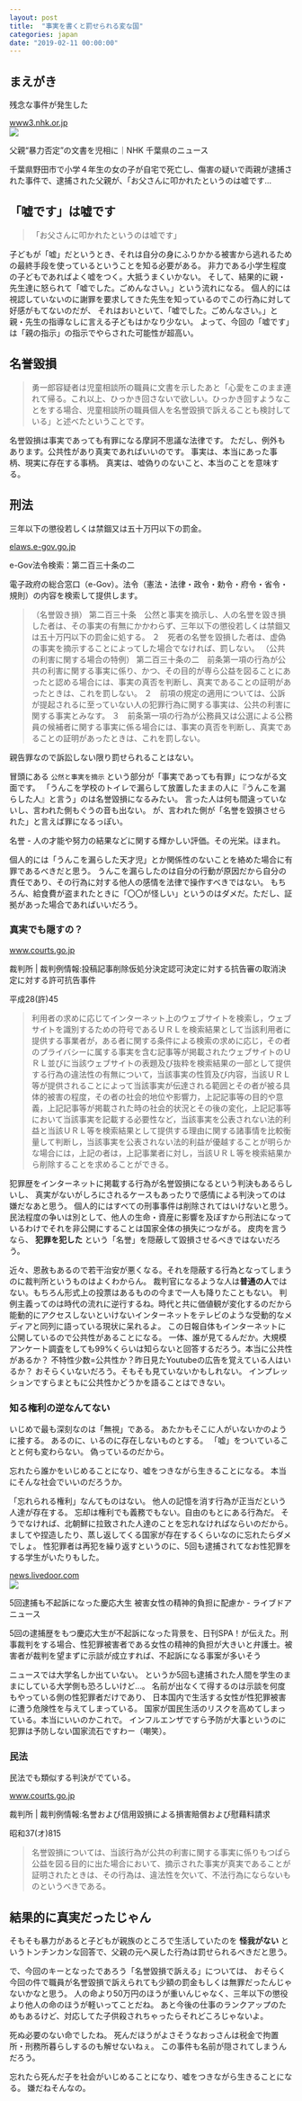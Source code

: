 ```yaml
---
layout: post
title:  "事実を書くと罰せられる変な国"
categories: japan
date: "2019-02-11 00:00:00"
---
```


## まえがき

残念な事件が発生した

<div class="card">
  <a href="https://www3.nhk.or.jp/lnews/chiba/20190205/1080004872.html"></a>
  <div class="card__header">
    <a href="https://www3.nhk.or.jp/lnews/chiba/20190205/1080004872.html">www3.nhk.or.jp</a>
  </div>
  <div class="card__image">
    <img src="https://www3.nhk.or.jp/lnews/chiba/20190205/1080004872_20190205205539_m.jpg">
  </div>
  <div class="card__title">
    <p>父親“暴力否定”の文書を児相に｜NHK 千葉県のニュース</p>
  </div>
  <div class="card__description">
    <p>千葉県野田市で小学４年生の女の子が自宅で死亡し、傷害の疑いで両親が逮捕された事件で、逮捕された父親が、「お父さんに叩かれたというのは嘘です…</p>
  </div>
</div>

## 「嘘です」は嘘です

> 「お父さんに叩かれたというのは嘘です」

子どもが「嘘」だというとき、それは自分の身にふりかかる被害から逃れるための最終手段を使っているということを知る必要がある。
非力である小学生程度の子どもであればよく嘘をつく。大抵うまくいかない。
そして、結果的に親・先生達に怒られて「嘘でした。ごめんなさい。」という流れになる。
個人的には視認していないのに謝罪を要求してきた先生を知っているのでこの行為に対して好感がもてないのだが、
それはおいといて、「嘘でした。ごめんなさい。」と親・先生の指導なしに言える子どもはかなり少ない。
よって、今回の「嘘です」は「親の指示」の指示でやらされた可能性が超高い。

## 名誉毀損

> 勇一郎容疑者は児童相談所の職員に文書を示したあと「心愛をこのまま連れて帰る。これ以上、ひっかき回さないで欲しい。ひっかき回すようなことをする場合、児童相談所の職員個人を名誉毀損で訴えることも検討している」と述べたということです。

名誉毀損は事実であっても有罪になる摩訶不思議な法律です。
ただし、例外もあります。公共性があり真実であればいいのです。
事実は、本当にあった事柄、現実に存在する事柄。 真実は、嘘偽りのないこと、本当のことを意味する。

## 刑法

三年以下の懲役若しくは禁錮又は五十万円以下の罰金。

<div class="card">
  <a href="http://elaws.e-gov.go.jp/search/elawsSearch/elaws_search/lsg0500/detail?lawId=140AC0000000045#991"></a>
  <div class="card__header">
    <a href="http://elaws.e-gov.go.jp/search/elawsSearch/elaws_search/lsg0500/detail?lawId=140AC0000000045#991">elaws.e-gov.go.jp</a>
  </div>
  <div class="card__image">
    <img src="">
  </div>
  <div class="card__title">
    <p>

e-Gov法令検索：第二百三十条の二

</p>
  </div>
  <div class="card__description">
    <p>電子政府の総合窓口（e-Gov）。法令（憲法・法律・政令・勅令・府令・省令・規則）の内容を検索して提供します。</p>
  </div>
</div>

> （名誉毀き損）
> 第二百三十条　公然と事実を摘示し、人の名誉を毀き損した者は、その事実の有無にかかわらず、三年以下の懲役若しくは禁錮又は五十万円以下の罰金に処する。
> ２　死者の名誉を毀損した者は、虚偽の事実を摘示することによってした場合でなければ、罰しない。
> （公共の利害に関する場合の特例）
> 第二百三十条の二　前条第一項の行為が公共の利害に関する事実に係り、かつ、その目的が専ら公益を図ることにあったと認める場合には、事実の真否を判断し、真実であることの証明があったときは、これを罰しない。
> ２　前項の規定の適用については、公訴が提起されるに至っていない人の犯罪行為に関する事実は、公共の利害に関する事実とみなす。
> ３　前条第一項の行為が公務員又は公選による公務員の候補者に関する事実に係る場合には、事実の真否を判断し、真実であることの証明があったときは、これを罰しない。


親告罪なので訴訟しない限り罰せられることはない。


冒頭にある `公然と事実を摘示` という部分が「事実であっても有罪」につながる文面です。
「うんこを学校のトイレで漏らして放置したままの人に『うんこを漏らした人』と言う」のは名誉毀損になるみたい。
言った人は何も間違っていないし、言われた側もぐうの音も出ない。
が、言われた側が「名誉を毀損させられた」と言えば罪になるっぽい。


名誉 - 人の才能や努力の結果などに関する輝かしい評価。その光栄。ほまれ。


個人的には「うんこを漏らした天才児」とか関係性のないことを絡めた場合に有罪であるべきだと思う。
うんこを漏らしたのは自分の行動が原因だから自分の責任であり、その行為に対する他人の感情を法律で操作すべきではない。
もちろん、給食費が盗まれたときに「〇〇が怪しい」というのはダメだ。ただし、証拠があった場合であればいいだろう。

### 真実でも隠すの？

<div class="card">
  <a href="http://www.courts.go.jp/app/hanrei_jp/detail2?id=86482"></a>
  <div class="card__header">
    <a href="http://www.courts.go.jp/app/hanrei_jp/detail2?id=86482">www.courts.go.jp</a>
  </div>
  <div class="card__image">
    <img src="">
  </div>
  <div class="card__title">
    <p>裁判所 | 裁判例情報:投稿記事削除仮処分決定認可決定に対する抗告審の取消決定に対する許可抗告事件</p>
  </div>
  <div class="card__description">
    <p>平成28(許)45</p>
  </div>
</div>

> 利用者の求めに応じてインターネット上のウェブサイトを検索し，ウェブサイトを識別するための符号であるＵＲＬを検索結果として当該利用者に提供する事業者が，ある者に関する条件による検索の求めに応じ，その者のプライバシーに属する事実を含む記事等が掲載されたウェブサイトのＵＲＬ並びに当該ウェブサイトの表題及び抜粋を検索結果の一部として提供する行為の違法性の有無について，当該事実の性質及び内容，当該ＵＲＬ等が提供されることによって当該事実が伝達される範囲とその者が被る具体的被害の程度，その者の社会的地位や影響力，上記記事等の目的や意義，上記記事等が掲載された時の社会的状況とその後の変化，上記記事等において当該事実を記載する必要性など，当該事実を公表されない法的利益と当該ＵＲＬ等を検索結果として提供する理由に関する諸事情を比較衡量して判断し，当該事実を公表されない法的利益が優越することが明らかな場合には，上記の者は，上記事業者に対し，当該ＵＲＬ等を検索結果から削除することを求めることができる。


犯罪歴をインターネットに掲載する行為が名誉毀損になるという判決もあるらしいし、
真実がないがしろにされるケースもあったりで感情による判決ってのは嫌だなあと思う。
個人的にはすべての刑事事件は削除されてはいけないと思う。
民法程度の争いは別として、他人の生命・資産に影響を及ぼすから刑法になっているわけでそれを非公開にすることは国家全体の損失につながる。
皮肉を言うなら、 **犯罪を犯した** という「名誉」を隠蔽して毀損させるべきではないだろう。


近々、恩赦もあるので若干治安が悪くなる。それを隠蔽する行為となってしまうのに裁判所というものはよくわからん。
裁判官になるような人は**普通の人**ではない。もちろん形式上の投票はあるものの今まで一人も降りたこともない。
判例主義ってのは時代の流れに逆行するね。時代と共に価値観が変化するのだから
能動的にアクセスしないといけないインターネットをテレビのような受動的なメディアと同列に語っている現状に呆れるよ。
この日報自体もインターネットに公開しているので公共性があることになる。
一体、誰が見てるんだか。大規模アンケート調査をしても99%くらいは知らないと回答するだろう。本当に公共性があるか？
不特性少数=公共性か？昨日見たYoutubeの広告を覚えている人はいるか？
おそらくいないだろう。そもそも見ていないかもしれない。
インプレッションですらまともに公共性かどうかを語ることはできない。

### 知る権利の逆なんてない

いじめで最も深刻なのは「無視」である。
あたかもそこに人がいないかのように接する。
あるのに、いるのに存在しないものとする。
「嘘」をついていることと何も変わらない。
偽っているのだから。


忘れたら誰かをいじめることになり、嘘をつきながら生きることになる。
本当にそんな社会でいいのだろうか。


「忘れられる権利」なんてものはない。
他人の記憶を消す行為が正当だという人達が存在する。
忘却は権利でも義務でもない。自由のもとにある行為だ。
そうでなければ、北朝鮮に拉致された人達のことを忘れなければならいのだから。
ましてや捏造したり、蒸し返してくる国家が存在するくらいなのに忘れたらダメでしょ。
性犯罪者は再犯を繰り返すというのに、5回も逮捕されてなお性犯罪をする学生がいたりもした。

<div class="card">
  <a href="http://news.livedoor.com/article/detail/15965045/"></a>
  <div class="card__header">
    <a href="http://news.livedoor.com/article/detail/15965045/">news.livedoor.com</a>
  </div>
  <div class="card__image">
    <img src="http://image.news.livedoor.com/newsimage/stf/1/2/12abd_963_20cbe08e_cddbefc0.jpg">
  </div>
  <div class="card__title">
    <p>5回逮捕も不起訴になった慶応大生 被害女性の精神的負担に配慮か - ライブドアニュース</p>
  </div>
  <div class="card__description">
    <p>5回の逮捕歴をもつ慶応大生が不起訴になった背景を、日刊SPA！が伝えた。刑事裁判をする場合、性犯罪被害者である女性の精神的負担が大きいと弁護士。被害者が裁判を望まずに示談が成立すれば、不起訴になる事案が多いそう</p>
  </div>
</div>

ニュースでは大学名しか出ていない。
というか5回も逮捕された人間を学生のままにしている大学側も恐ろしいけど...。
名前が出なくて得するのは示談を何度もやっている側の性犯罪者だけであり、
日本国内で生活する女性が性犯罪被害に遭う危険性を与えてしまっている。
国家が国民生活のリスクを高めてしまっている。本当にいいのかこれで。
インフルエンザですら予防が大事というのに犯罪は予防しない国家流石ですわー（嘲笑）。

### 民法

民法でも類似する判決がでている。

<div class="card">
  <a href="http://www.courts.go.jp/app/hanrei_jp/detail2?id=57744"></a>
  <div class="card__header">
    <a href="http://www.courts.go.jp/app/hanrei_jp/detail2?id=57744">www.courts.go.jp</a>
  </div>
  <div class="card__image">
    <img src="">
  </div>
  <div class="card__title">
    <p>裁判所 | 裁判例情報:名誉および信用毀損による損害賠償および慰藉料請求</p>
  </div>
  <div class="card__description">
    <p>昭和37(オ)815</p>
  </div>
</div>

> 名誉毀損については、当該行為が公共の利害に関する事実に係りもつぱら公益を図る目的に出た場合において、摘示された事実が真実であることが証明されたときは、その行為は、違法性を欠いて、不法行為にならないものというべきである。

## 結果的に真実だったじゃん

そもそも暴力があると子どもが親族のところで生活していたのを **怪我がない** というトンチンカンな回答で、父親の元へ戻した行為は罰せられるべきだと思う。

で、今回のキーとなったであろう「名誉毀損で訴える」については、
おそらく今回の件で職員が名誉毀損で訴えられても少額の罰金もしくは無罪だったんじゃないかなと思う。
人の命より50万円のほうが重いんじゃなく、三年以下の懲役より他人の命のほうが軽いってことだね。
あと今後の仕事のランクアップのためもあるけど、対応してた子供殺されちゃったらそれどころじゃないよ。

死ぬ必要のない命でしたね。
死んだほうがよさそうなおっさんは税金で拘置所・刑務所暮らしするのも解せないねぇ。
この事件も名前が隠されてしまうんだろう。


忘れたら死んだ子を社会がいじめることになり、嘘をつきながら生きることになる。
嫌だねそんなの。

